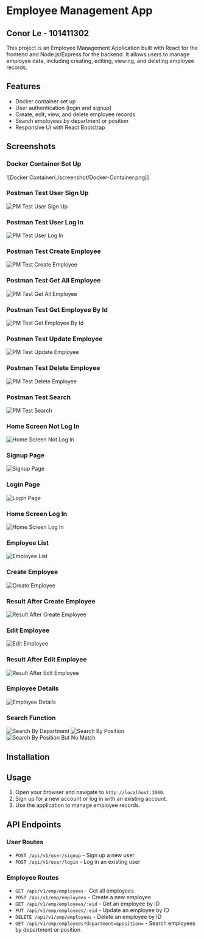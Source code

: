 # Employee Management App

## Conor Le - 101411302

This project is an Employee Management Application built with React for the frontend and Node.js/Express for the backend. It allows users to manage employee data, including creating, editing, viewing, and deleting employee records.

## Features

- Docker container set up
- User authentication (login and signup)
- Create, edit, view, and delete employee records
- Search employees by department or position
- Responsive UI with React Bootstrap

## Screenshots

### Docker Container Set Up
![Docker Container(./screenshot/Docker-Container.png)]

### Postman Test User Sign Up
![PM Test User Sign Up](./screenshot/PM-user-signup.png)

### Postman Test User Log In
![PM Test User Log In](./screenshot/PM-user-login.png)

### Postman Test Create Employee
![PM Test Create Employee](./screenshot/PM-create-employee.png)

### Postman Test Get All Employee
![PM Test Get All Employee](./screenshot/PM-get-all-employee.png)

### Postman Test Get Employee By Id
![PM Test Get Employee By Id](./screenshot/PM-get-employee-by-id.png)

### Postman Test Update Employee
![PM Test Update Employee](./screenshot/PM-update-employee.png)

### Postman Test Delete Employee
![PM Test Delete Employee](./screenshot/PM-delete-employee.png)

### Postman Test Search
![PM Test Search](./screenshot/PM-search.png)

### Home Screen Not Log In
![Home Screen Not Log In](./screenshot/Home-Screen-not-log-in.png)

### Signup Page
![Signup Page](./screenshot/Sign-Up-Screen.png)

### Login Page
![Login Page](./screenshot/Log-In-Screen.png)

### Home Screen Log In
![Home Screen Log In](./screenshot/Home-Screen-log-in.png)

### Employee List
![Employee List](./screenshot/Employee-management-page.png)

### Create Employee
![Create Employee](./screenshot/create-employee.png)

### Result After Create Employee
![Result After Create Employee](./screenshot/Result.png)

### Edit Employee
![Edit Employee](./screenshot/edit-employee.png)

### Result After Edit Employee
![Result After Edit Employee](./screenshot/Result2.png)

### Employee Details
![Employee Details](./screenshot/view-employee-details.png)

### Search Function
![Search By Department](./screenshot/Search1.png)
![Search By Position](./screenshot/Search2.png)
![Search By Position But No Match](./screenshot/Search3.png)

## Installation

## Usage

1. Open your browser and navigate to `http://localhost:3000`.
2. Sign up for a new account or log in with an existing account.
3. Use the application to manage employee records.

## API Endpoints

### User Routes

- `POST /api/v1/user/signup` - Sign up a new user
- `POST /api/v1/user/login` - Log in an existing user

### Employee Routes

- `GET /api/v1/emp/employees` - Get all employees
- `POST /api/v1/emp/employees` - Create a new employee
- `GET /api/v1/emp/employees/:eid` - Get an employee by ID
- `PUT /api/v1/emp/employees/:eid` - Update an employee by ID
- `DELETE /api/v1/emp/employees` - Delete an employee by ID
- `GET /api/v1/emp/employees?department=&position=` - Search employees by department or position